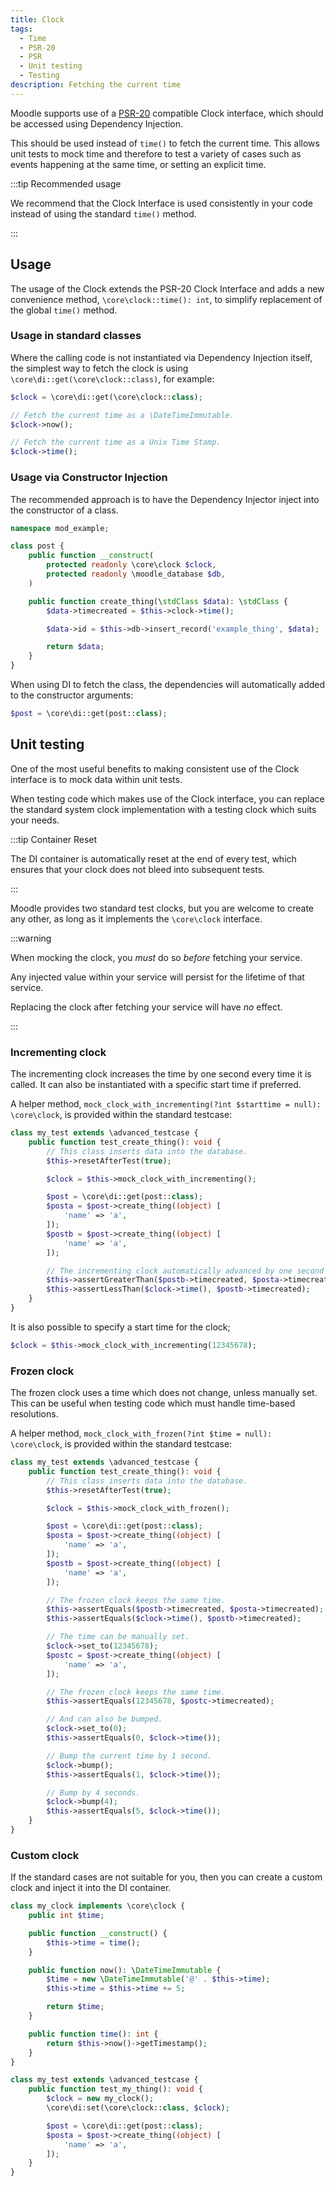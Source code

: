 ```yaml
---
title: Clock
tags:
  - Time
  - PSR-20
  - PSR
  - Unit testing
  - Testing
description: Fetching the current time
---
```


<Since version="4.4" issueNumber="MDL-80838" />

Moodle supports use of a [PSR-20](https://php-fig.org/psr/psr20/) compatible Clock interface, which should be accessed using Dependency Injection.

This should be used instead of `time()` to fetch the current time. This allows unit tests to mock time and therefore to test a variety of cases such as events happening at the same time, or setting an explicit time.

:::tip Recommended usage

We recommend that the Clock Interface is used consistently in your code instead of using the standard `time()` method.

:::

## Usage

The usage of the Clock extends the PSR-20 Clock Interface and adds a new convenience method, `\core\clock::time(): int`, to simplify replacement of the global `time()` method.

### Usage in standard classes

Where the calling code is not instantiated via Dependency Injection itself, the simplest way to fetch the clock is using `\core\di::get(\core\clock::class)`, for example:

```php title="Usage in legacy code"
$clock = \core\di::get(\core\clock::class);

// Fetch the current time as a \DateTimeImmutable.
$clock->now();

// Fetch the current time as a Unix Time Stamp.
$clock->time();
```

### Usage via Constructor Injection

The recommended approach is to have the Dependency Injector inject into the constructor of a class.

```php title="Usage in injected classes"
namespace mod_example;

class post {
    public function __construct(
        protected readonly \core\clock $clock,
        protected readonly \moodle_database $db,
    )

    public function create_thing(\stdClass $data): \stdClass {
        $data->timecreated = $this->clock->time();

        $data->id = $this->db->insert_record('example_thing', $data);

        return $data;
    }
}
```

When using DI to fetch the class, the dependencies will automatically added to the constructor arguments:

```php title="Obtaining the injected class"
$post = \core\di::get(post::class);
```

## Unit testing

One of the most useful benefits to making consistent use of the Clock interface is to mock data within unit tests.

When testing code which makes use of the Clock interface, you can replace the standard system clock implementation with a testing clock which suits your needs.

:::tip Container Reset

The DI container is automatically reset at the end of every test, which ensures that your clock does not bleed into subsequent tests.

:::

Moodle provides two standard test clocks, but you are welcome to create any other, as long as it implements the `\core\clock` interface.

:::warning

When mocking the clock, you _must_ do so _before_ fetching your service.

Any injected value within your service will persist for the lifetime of that service.

Replacing the clock after fetching your service will have *no* effect.

:::

### Incrementing clock

The incrementing clock increases the time by one second every time it is called. It can also be instantiated with a specific start time if preferred.

A helper method, `mock_clock_with_incrementing(?int $starttime = null): \core\clock`, is provided within the standard testcase:

```php title="Obtaining the incrementing clock"
class my_test extends \advanced_testcase {
    public function test_create_thing(): void {
        // This class inserts data into the database.
        $this->resetAfterTest(true);

        $clock = $this->mock_clock_with_incrementing();

        $post = \core\di::get(post::class);
        $posta = $post->create_thing((object) [
            'name' => 'a',
        ]);
        $postb = $post->create_thing((object) [
            'name' => 'a',
        ]);

        // The incrementing clock automatically advanced by one second each time it is called.
        $this->assertGreaterThan($postb->timecreated, $posta->timecreated);
        $this->assertLessThan($clock->time(), $postb->timecreated);
    }
}
```

It is also possible to specify a start time for the clock;

```php title="Setting the start time"
$clock = $this->mock_clock_with_incrementing(12345678);
```

### Frozen clock

The frozen clock uses a time which does not change, unless manually set. This can be useful when testing code which must handle time-based resolutions.

A helper method, `mock_clock_with_frozen(?int $time = null): \core\clock`, is provided within the standard testcase:

```php title="Obtaining and using the frozen clock"
class my_test extends \advanced_testcase {
    public function test_create_thing(): void {
        // This class inserts data into the database.
        $this->resetAfterTest(true);

        $clock = $this->mock_clock_with_frozen();

        $post = \core\di::get(post::class);
        $posta = $post->create_thing((object) [
            'name' => 'a',
        ]);
        $postb = $post->create_thing((object) [
            'name' => 'a',
        ]);

        // The frozen clock keeps the same time.
        $this->assertEquals($postb->timecreated, $posta->timecreated);
        $this->assertEquals($clock->time(), $postb->timecreated);

        // The time can be manually set.
        $clock->set_to(12345678);
        $postc = $post->create_thing((object) [
            'name' => 'a',
        ]);

        // The frozen clock keeps the same time.
        $this->assertEquals(12345678, $postc->timecreated);

        // And can also be bumped.
        $clock->set_to(0);
        $this->assertEquals(0, $clock->time());

        // Bump the current time by 1 second.
        $clock->bump();
        $this->assertEquals(1, $clock->time());

        // Bump by 4 seconds.
        $clock->bump(4);
        $this->assertEquals(5, $clock->time());
    }
}
```

### Custom clock

If the standard cases are not suitable for you, then you can create a custom clock and inject it into the DI container.

```php title="Creating a custom clock"
class my_clock implements \core\clock {
    public int $time;

    public function __construct() {
        $this->time = time();
    }

    public function now(): \DateTimeImmutable {
        $time = new \DateTimeImmutable('@' . $this->time);
        $this->time = $this->time += 5;

        return $time;
    }

    public function time(): int {
        return $this->now()->getTimestamp();
    }
}

class my_test extends \advanced_testcase {
    public function test_my_thing(): void {
        $clock = new my_clock();
        \core\di:set(\core\clock::class, $clock);

        $post = \core\di::get(post::class);
        $posta = $post->create_thing((object) [
            'name' => 'a',
        ]);
    }
}
```
